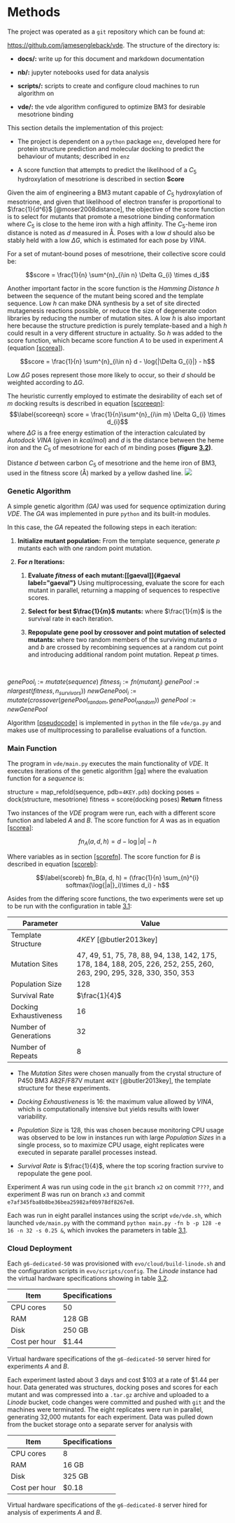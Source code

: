 # Methods

The project was operated as a `git` repository which can be found at:

<https://github.com/jamesengleback/vde>. The structure of the directory
is:

-   **docs/:** write up for this document and markdown documentation

-   **nb/:** jupyter notebooks used for data analysis

-   **scripts/:** scripts to create and configure cloud machines to run
    algorithm on

-   **vde/:** the vde algorithm configured to optimize BM3 for desirable
    mesotrione binding

This section details the implementation of this project:

-   The project is dependent on a `python` package `enz`, developed here
    for protein structure prediction and molecular docking to predict
    the behaviour of mutants; described in `enz`

-   A score function that attempts to predict the likelihood of a $C_5$
    hydroxylation of mesotrione is described in section **Score**

Given the aim of engineering a BM3 mutant capable of $C_5$ hydroxylation
of mesotrione, and given that likelihood of electron transfer is
proportional to $\frac{1}{d^6}$ [@moser2008distance], the objective of
the score function is to select for mutants that promote a mesotrione
binding conformation where $C_5$ is close to the heme iron with a high
affinity. The $C_5$-heme iron distance is noted as $d$ measured in Å.
Poses with a low $d$ should also be stably held with a low $\Delta G$,
which is estimated for each pose by *VINA*.

For a set of mutant-bound poses of mesotrione, their collective score
could be:

$$score = \frac{1}{n} \sum^{n}_{i\in n} \Delta G_{i} \times d_i$$

Another important factor in the score function is the *Hamming Distance*
$h$ between the sequence of the mutant being scored and the template
sequence. Low $h$ can make DNA synthesis by a set of site directed
mutagenesis reactions possible, or reduce the size of degenerate codon
libraries by reducing the number of mutation sites. A low $h$ is also
important here because the structure prediction is purely template-based
and a high $h$ could result in a very different structure in actuality.
So $h$ was added to the score function, which became score function $A$
to be used in experiment $A$ (equation
[\[scorea\]](#scorea)).

$$score = \frac{1}{n} \sum^{n}_{i\in n} d - \log{|\Delta G_{i}|} - h$$

Low $\Delta G$ poses represent those more likely to occur, so their $d$
should be weighted according to $\Delta G$.

The heuristic currently employed to estimate the desirability of each
set of $m$ docking results is described in equation
[\[scoreeqn\]](#scoreeqn):
$$\label{scoreeqn}
    score = \frac{1}{n}\sum^{n}_{i\in m} \Delta G_{i} \times d_{i}$$
where $\Delta G$ is a free energy estimation of the interaction
calculated by *Autodock VINA* (given in *kcal/mol*) and $d$ is the
distance between the heme iron and the $C_{5}$ of mesotrione for each of
$m$ binding poses **(figure [3.2](#score))**.

Distance $d$ between carbon $C_5$
of mesotrione and the heme iron of BM3, used in the fitness score (Å)
marked by a yellow dashed line.
![](img/score.png)

### Genetic Algorithm 

A simple genetic algorithm *(GA)* was used for sequence optimization
during *VDE*. The *GA* was implemented in pure `python` and its built-in
modules.

In this case, the *GA* repeated the following steps in each iteration:

1.  **Initialize mutant population:** From the template sequence,
    generate $p$ mutants each with one random point mutation.

2.  **For $n$ Iterations:**

    1.  **Evaluate *fitness* of each mutant:[\[gaeval\]]{#gaeval
        label="gaeval"}** Using multiprocessing, evaluate the score for
        each mutant in parallel, returning a mapping of sequences to
        respective scores.

    2.  **Select for best $\frac{1}{m}$ mutants:** where $\frac{1}{m}$
        is the survival rate in each iteration.

    3.  **Repopulate gene pool by crossover and point mutation of
        selected mutants:** where two random members of the surviving
        mutants $a$ and $b$ are crossed by recombining sequences at a
        random cut point and introducing additional random point
        mutation. Repeat $p$ times.

 

$genePool_i := mutate(sequence)$ $fitness_j := fn(mutant_j)$
$genePool := nlargest(fitness,  n_{survivors}))$
$newGenePool_i := mutate(crossover(genePool_{random}, genePool_{random}))$
$genePool := newGenePool$

Algorithm [\[pseudocode\]](#pseudocode) is implemented in `python` in the file
`vde/ga.py` and makes use of multiprocessing to parallelise evaluations
of a function.

### Main Function 

The program in `vde/main.py` executes the main functionality of *VDE*.
It executes iterations of the genetic algorithm
[\[ga\]](#ga) where the evaluation
function for a $sequence$ is:

structure = map\_refold(sequence, pdb=`4KEY.pdb`) docking poses =
dock(structure, mesotrione) fitness = score(docking poses) **Return**
fitness

Two instances of the *VDE* program were run, each with a different score
function and labeled $A$ and $B$. The score function for $A$ was as in
equation [\[scorea\]](#scorea):

$$\label{scorea}
    fn_A(a, d, h) = d - \log{|a|} - h$$

Where variables as in section
[\[scorefn\]](#scorefn). The
score function for $B$ is described in equation
[\[scoreb\]](#scoreb):

$$\label{scoreb}
    fn_B(a, d, h) = (\frac{1}{n} \sum_{n}^{i} softmax(\log{|a|}_i)\times d_i) -  h$$

Asides from the differing score functions, the two experiments were set
up to be run with the configuration in table
[3.1](#config):

| **Parameter**           |**Value** 														|
|------------------------|---------------------------------------------------------------------------------------------------------------------|
| Template Structure      |*4KEY* [@butler2013key]                                                                                              |
| Mutation Sites          |47, 49, 51, 75, 78, 88, 94, 138, 142, 175, 178, 184, 188, 205, 226, 252, 255, 260, 263, 290, 295, 328, 330, 350, 353 |
| Population Size         |128                                                                                                                  |
| Survival Rate           |$\frac{1}{4}$                                                                                                        |
| Docking Exhaustiveness  |16                                                                                                                   |
| Number of Generations   |32                                                                                                                   |
| Number of Repeats       |8                                                                                                                    |


-   The *Mutation Sites* were chosen manually from the crystal structure
    of P450 BM3 A82F/F87V mutant `4KEY` [@butler2013key], the template
    structure for these experiments.

-   *Docking Exhaustiveness* is 16: the maximum value allowed by *VINA*,
    which is computationally intensive but yields results with lower
    variability.

-   *Population Size* is 128, this was chosen because monitoring CPU
    usage was observed to be low in instances run with large *Population
    Sizes* in a single process, so to maximize CPU usage, eight
    replicates were executed in separate parallel processes instead.

-   *Survival Rate* is $\frac{1}{4}$, where the top scoring fraction
    survive to repopulate the gene pool.

Experiment $A$ was run using code in the `git` branch `x2` on commit
`????`, and experiment $B$ was run on branch `x3` and commit
`e7af345fba8b8be36bea25982af0b978df8267e8`.

Each was run in eight parallel instances using the script `vde/vde.sh`,
which launched `vde/main.py` with the command
`python main.py -fn b -p 128 -e 16 -n 32 -s 0.25 &`, which invokes the
parameters in table [3.1](#config).

### Cloud Deployment 

Each `g6-dedicated-50` was provisioned with `evo/cloud/build-linode.sh`
and the configuration scripts in `evo/scripts/config`. The *Linode*
instance had the virtual hardware specifications showing in table
[3.2](#linode).

| **Item**       |**Specifications** |
| ---------------|-------------------|
| CPU cores      |50                 |
| RAM            |128 GB             |
| Disk           |250 GB             |
| Cost per hour  |\$1.44             |

Virtual hardware specifications of the `g6-dedicated-50` server hired for experiments $A$ and $B$.

Each experiment lasted about 3 days and cost \$103 at a rate of \$1.44
per hour. Data generated was structures, docking poses and scores for
each mutant and was compressed into a `.tar.gz` archive and uploaded to
a *Linode* bucket, code changes were committed and pushed with `git` and
the machines were terminated. The eight replicates were run in parallel,
generating 32,000 mutants for each experiment. Data was pulled down from
the bucket storage onto a separate server for analysis with

| **Item**       |**Specifications**  |
| ---------------|--------------------|
| CPU cores      |8                   |
| RAM            |16 GB               |
| Disk           |325 GB              |
| Cost per hour  |\$0.18              |

Virtual hardware specifications of the `g6-dedicated-8` server hired for analysis of experiments $A$ and $B$.


